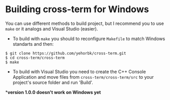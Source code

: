 # Building cross-term for Windows
You can use different methods to build project, but I recommend you to use `make` or it analogs and Visual Studio (easier).
- To build with `make` you should to reconfigure `Makefile` to match Windows standarts and then:
```
$ git clone https://github.com/yehorbk/cross-term.git
$ cd cross-term/cross-term
$ make
```
- To build with Visual Studio you need to create the C++ Console Application and move files from `cross-term/cross-term/src` to
your project's source folder and run 'Build'. 

\***version 1.0.0 doesn't work on Windows yet**
